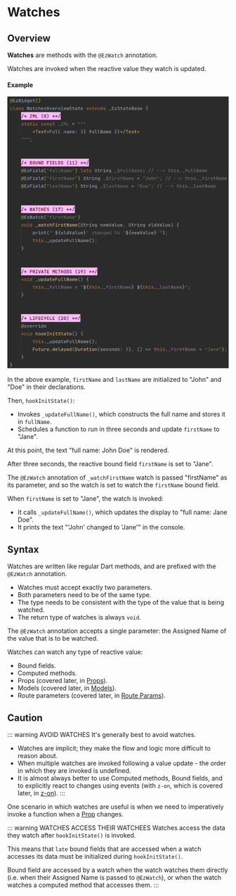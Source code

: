 
# Watches

## Overview
**Watches** are methods with the `@EzWatch` annotation.

Watches are invoked when the reactive value they watch is updated.

#### Example
![WatchesOverview](./assets/WatchesOverview.png)

In the above example, `firstName` and `lastName` are initialized to "John" and "Doe" in their declarations.

Then, `hookInitState()`:
 * Invokes `_updateFullName()`, which constructs the full name and stores it in `fullName`.
 * Schedules a function to run in three seconds and update `firstName` to "Jane".

At this point, the text "full name: John Doe" is rendered.

After three seconds, the reactive bound field `firstName` is set to "Jane".

The `@EzWatch` annotation of `_watchFirstName` watch is passed "firstName" as its parameter, and so the watch is
set to watch the `firstName` bound field.

When `firstName` is set to "Jane", the watch is invoked:
 * It calls `_updateFullName()`, which updates the display to "full name: Jane Doe".
 * It prints the text "'John' changed to 'Jane'" in the console.


## Syntax
Watches are written like regular Dart methods, and are prefixed with the `@EzWatch` annotation.

 * Watches must accept exactly two parameters.
 * Both parameters need to be of the same type.
 * The type needs to be consistent with the type of the value that is being watched.
 * The return type of watches is always `void`.

The `@EzWatch` annotation accepts a single parameter: the Assigned Name of the value that is to be watched.

Watches can watch any type of reactive value:
 * Bound fields.
 * Computed methods.
 * Props (covered later, in [Props](/deep-dive/props/props.html)).
 * Models (covered later, in [Models](/deep-dive/models/models.html)).
 * Route parameters (covered later, in [Route Params](/deep-dive/routing/routing.html)).


## Caution
::: warning AVOID WATCHES
It's generally best to avoid watches.

 * Watches are implicit; they make the flow and logic more difficult to reason about.
 * When multiple watches are invoked following a value update - the order in which they are invoked is undefined.
 * It is almost always better to use Computed methods, Bound fields, and to explicitly react to changes using events
   (with `z-on`, which is covered later, in [z-on](/deep-dive/events/events.html#z-on)).
:::

One scenario in which watches are useful is when we need to imperatively invoke a function when a
[Prop](/deep-dive/props/props.html) changes.

::: warning WATCHES ACCESS THEIR WATCHEES
Watches access the data they watch after `hookInitState()` is invoked.

This means that `late` bound fields that are accessed when a watch accesses its data must be initialized during
`hookInitState()`.

Bound field are accessed by a watch when the watch watches them directly (i.e. when their Assigned Name is passed to
`@EzWatch`), or when the watch watches a computed method that accesses them.
:::
